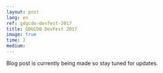 ```yaml
---
layout: post
lang: en
ref: gdgcdo-devfest-2017
title: GDGCDO DevFest 2017
image: true
time: 2
medium: 
---
```


Blog post is currently being made so stay tuned for updates.